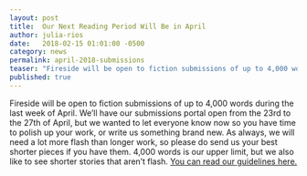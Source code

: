 ```yaml
---
layout: post
title:  Our Next Reading Period Will Be in April
author: julia-rios
date:   2018-02-15 01:01:00 -0500
category: news
permalink: april-2018-submissions
teaser: "Fireside will be open to fiction submissions of up to 4,000 words during the last week of April."
published: true
---
```


Fireside will be open to fiction submissions of up to 4,000 words during the last week of April. We’ll have our submissions portal open from the 23rd to the 27th of April, but we wanted to let everyone know now so you have time to polish up your work, or write us something brand new. As always, we will need a lot more flash than longer work, so please do send us your best shorter pieces if you have them. 4,000 words is our upper limit, but we also like to see shorter stories that aren’t flash. [You can read our guidelines here.](http://firesidefiction.com/about/#submissions-guidelines)
